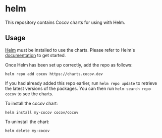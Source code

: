 # helm

This repository contains Cocov charts for using with Helm.

## Usage

[Helm](https://helm.sh) must be installed to use the charts. Please refer to
Helm's [documentation](https://helm.sh/docs) to get started.

Once Helm has been set up correctly, add the repo as follows:

    helm repo add cocov https://charts.cocov.dev

If you had already added this repo earlier, run `helm repo update` to retrieve
the latest versions of the packages.  You can then run `helm search repo
cocov` to see the charts.

To install the cocov chart:

    helm install my-cocov cocov/cocov

To uninstall the chart:

    helm delete my-cocov
